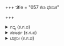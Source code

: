 +++
title = "057 ಕೇಶಿ ಧೇನುಕ"

+++

<details><summary>ಗದ್ಯ (ಕ.ಗ.ಪ) </summary>

57. ಕೇವಲ ಬಾಲ ಲೀಲೆಯಿಂದಲೇ ಕೇಶಿ, ಧೇನುಕ, ವತ್ಸ, ಲಂಬ, ಬಕಾಸುರ, ತೃಣಾವರ್ತ, ಅಘ ಎಂಬ ಸಮರ್ಥರಾದವರನ್ನೇ   
ಸೀಳಿ ಬಿಸಾಡಿದ. ಅವನ ಕೈಯಿಂದ ಗಜಾಸುರನೇ ಘಾಸಿಗೊಂಡನೆನ್ನಲಾಗಿ ಉಳಿದ ಮಲ್ಲರು ಯಾವ ಲೆಕ್ಕ. ಸೋದರ ಮಾವನಾದ ಕಂಸನನ್ನೇ ಮರ್ದನಮಾಡಿ ಮೀಸಲಳಿಯದ ದೇವಕನ್ಯೆಯರೊಡನೆ ಸೇರಿಸಿಬಿಟ್ಟ. !
</details>

<details><summary>ಪದಾರ್ಥ (ಕ.ಗ.ಪ) </summary>

-
</details>

<details><summary>ಟಿಪ್ಪನೀ (ಕ.ಗ.ಪ) </summary>

ಈ ಪದ್ಯದಲ್ಲಿ ಉಲ್ಲೇಖವಾಗಿರುವ ಬಕಾಸುರ ಭಾಗವತದಲ್ಲಿ ಬರುವ ಕೊಕ್ಕೆರೆ ರೂಪದ ರಾಕ್ಷಸ.
</details>
